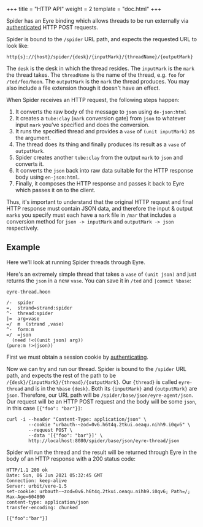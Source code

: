 +++
title = "HTTP API"
weight = 2
template = "doc.html"
+++

Spider has an Eyre binding which allows threads to be run externally via [authenticated](/docs/arvo/eyre/external-api-ref#authentication) HTTP POST requests.

Spider is bound to the `/spider` URL path, and expects the requested URL to look like:

```
http{s}://{host}/spider/{desk}/{inputMark}/{threadName}/{outputMark}
```

The `desk` is the desk in which the thread resides. The `inputMark` is the `mark` the thread takes. The `threadName` is the name of the thread, e.g. `foo` for `/ted/foo/hoon`. The `outputMark` is the `mark` the thread produces. You may also include a file extension though it doesn't have an effect.

When Spider receives an HTTP request, the following steps happen:

1. It converts the raw body of the message to `json` using `de-json:html`
2. It creates a `tube:clay` (`mark` conversion gate) from `json` to whatever input `mark` you've specified and does the conversion.
3. It runs the specified thread and provides a `vase` of `(unit inputMark)` as the argument.
4. The thread does its thing and finally produces its result as a `vase` of `outputMark`.
5. Spider creates another `tube:clay` from the output `mark` to `json` and converts it.
6. It converts the `json` back into raw data suitable for the HTTP response body using `en-json:html`.
7. Finally, it composes the HTTP response and passes it back to Eyre which passes it on to the client.

Thus, it's important to understand that the original HTTP request and final HTTP response must contain JSON data, and therefore the input & output `mark`s you specify must each have a `mark` file in `/mar` that includes a conversion method for `json -> inputMark` and `outputMark -> json` respectively.

## Example

Here we'll look at running Spider threads through Eyre.

Here's an extremely simple thread that takes a `vase` of `(unit json)` and just returns the `json` in a new `vase`. You can save it in `/ted` and `|commit %base`:

`eyre-thread.hoon`

```hoon
/-  spider
=,  strand=strand:spider
^-  thread:spider
|=  arg=vase
=/  m  (strand ,vase)
^-  form:m
=/  =json
  (need !<((unit json) arg))
(pure:m !>(json))
```

First we must obtain a session cookie by [authenticating](/docs/arvo/eyre/examples#authenticating).

Now we can try and run our thread. Spider is bound to the `/spider` URL path, and expects the rest of the path to be `/{desk}/{inputMark}/{thread}/{outputMark}`. Our `{thread}` is called `eyre-thread` and is in the `%base` `{desk}`. Both its `{inputMark}` and `{outputMark}` are `json`. Therefore, our URL path will be `/spider/base/json/eyre-agent/json`. Our request will be an HTTP POST request and the body will be some `json`, in this case `[{"foo": "bar"}]`:

```
curl -i --header "Content-Type: application/json" \
        --cookie "urbauth-~zod=0v6.h6t4q.2tkui.oeaqu.nihh9.i0qv6" \
        --request POST \
        --data '[{"foo": "bar"}]' \
        http://localhost:8080/spider/base/json/eyre-thread/json
```

Spider will run the thread and the result will be returned through Eyre in the body of an HTTP response with a 200 status code:

```
HTTP/1.1 200 ok
Date: Sun, 06 Jun 2021 05:32:45 GMT
Connection: keep-alive
Server: urbit/vere-1.5
set-cookie: urbauth-~zod=0v6.h6t4q.2tkui.oeaqu.nihh9.i0qv6; Path=/; Max-Age=604800
content-type: application/json
transfer-encoding: chunked

[{"foo":"bar"}]
```
